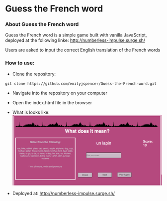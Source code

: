 # Guess the French word

### About Guess the French word

Guess the French word is a simple game built with vanilla JavaScript, deployed at the following linke:
http://numberless-impulse.surge.sh/

Users are asked to input the correct English translation of the French words

### How to use:

* Clone the repository:
```
git clone https://github.com/emilyjspencer/Guess-the-French-word.git
```
* Navigate into the repository on your computer
* Open the index.html file in the browser

* What is looks like:
![game](game.png)

* Deployed at:
http://numberless-impulse.surge.sh/

